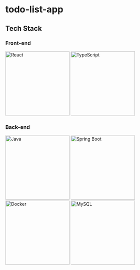 # todo-list-app
## Tech Stack
### Front-end
<div>
  <img src="https://cdn.jsdelivr.net/gh/devicons/devicon@latest/icons/svelte/react-original.svg" alt="React" width="200"/>
  <img src="https://cdn.jsdelivr.net/gh/devicons/devicon@latest/icons/typescript/typescript-original.svg" alt="TypeScript" width="200"/>
</div>

### Back-end
<div>
  <img src="https://cdn.jsdelivr.net/gh/devicons/devicon@latest/icons/java/java-original-wordmark.svg" alt="Java" width="200"/>
  <img src="https://cdn.jsdelivr.net/gh/devicons/devicon@latest/icons/spring/spring-original-wordmark.svg" alt="Spring Boot" width="200"/>
  <img src="https://cdn.jsdelivr.net/gh/devicons/devicon@latest/icons/docker/docker-original-wordmark.svg" alt="Docker" width="200"/>
  <img src="https://cdn.jsdelivr.net/gh/devicons/devicon@latest/icons/mysql/mysql-original-wordmark.svg" alt="MySQL" width="200"/>
</div>
